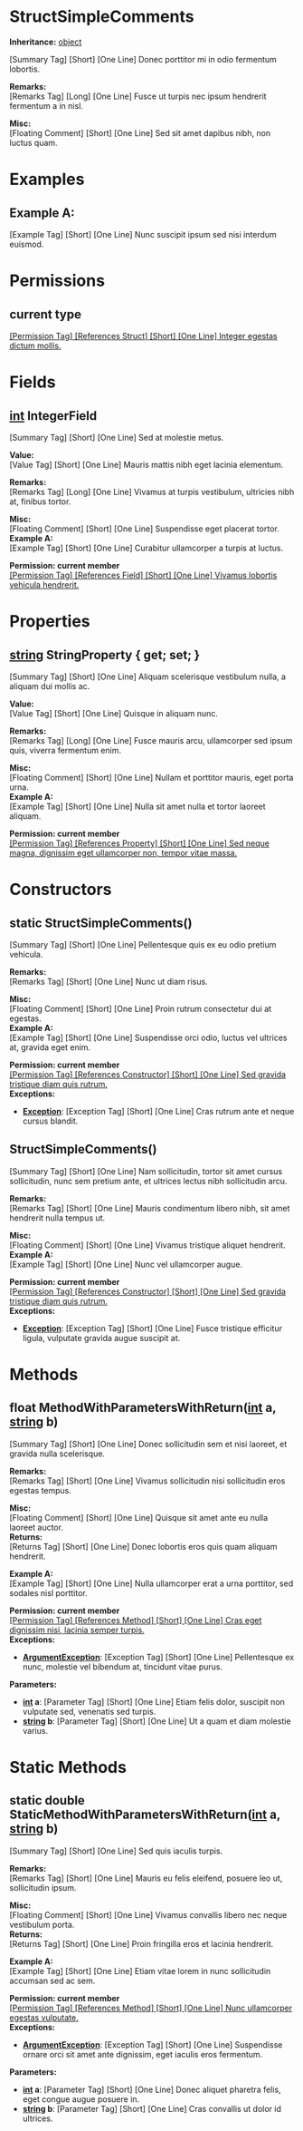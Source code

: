 # StructSimpleComments

**Inheritance:** [object](https://docs.microsoft.com/en-us/dotnet/api/system.object)  
  
[Summary Tag] [Short] [One Line] Donec porttitor mi in odio fermentum lobortis.  
  
**Remarks:**  
[Remarks Tag] [Long] [One Line] Fusce ut turpis nec ipsum hendrerit fermentum a in nisl.  
  
**Misc:**  
[Floating Comment] [Short] [One Line] Sed sit amet dapibus nibh, non luctus quam.  

# Examples

## Example A:

[Example Tag] [Short] [One Line] Nunc suscipit ipsum sed nisi interdum euismod.  

# Permissions

## current type

[[Permission Tag] [References Struct] [Short] [One Line] Integer egestas dictum mollis.](Test.StructSimpleComments.md)

# Fields

## [int](https://docs.microsoft.com/en-us/dotnet/api/system.int32) IntegerField

[Summary Tag] [Short] [One Line] Sed at molestie metus.  
  
**Value:**  
[Value Tag] [Short] [One Line] Mauris mattis nibh eget lacinia elementum.  
  
**Remarks:**  
[Remarks Tag] [Long] [One Line] Vivamus at turpis vestibulum, ultricies nibh at, finibus tortor.  
  
**Misc:**  
[Floating Comment] [Short] [One Line] Suspendisse eget placerat tortor.  
**Example A:**  
[Example Tag] [Short] [One Line] Curabitur ullamcorper a turpis at luctus.  
  
**Permission: current member**  
[[Permission Tag] [References Field] [Short] [One Line] Vivamus lobortis vehicula hendrerit.](Test.StructSimpleComments.md)  

# Properties

## [string](https://docs.microsoft.com/en-us/dotnet/api/system.string) StringProperty { get; set; }

[Summary Tag] [Short] [One Line] Aliquam scelerisque vestibulum nulla, a aliquam dui mollis ac.  
  
**Value:**  
[Value Tag] [Short] [One Line] Quisque in aliquam nunc.  
  
**Remarks:**  
[Remarks Tag] [Long] [One Line] Fusce mauris arcu, ullamcorper sed ipsum quis, viverra fermentum enim.  
  
**Misc:**  
[Floating Comment] [Short] [One Line] Nullam et porttitor mauris, eget porta urna.  
**Example A:**  
[Example Tag] [Short] [One Line] Nulla sit amet nulla et tortor laoreet aliquam.  
  
**Permission: current member**  
[[Permission Tag] [References Property] [Short] [One Line] Sed neque magna, dignissim eget ullamcorper non, tempor vitae massa.](Test.StructSimpleComments.md)  

# Constructors

## static StructSimpleComments()

[Summary Tag] [Short] [One Line] Pellentesque quis ex eu odio pretium vehicula.  
  
**Remarks:**  
[Remarks Tag] [Short] [One Line] Nunc ut diam risus.  
  
**Misc:**  
[Floating Comment] [Short] [One Line] Proin rutrum consectetur dui at egestas.  
**Example A:**  
[Example Tag] [Short] [One Line] Suspendisse orci odio, luctus vel ultrices at, gravida eget enim.  
  
**Permission: current member**  
[[Permission Tag] [References Constructor] [Short] [One Line] Sed gravida tristique diam quis rutrum.](Test.StructSimpleComments.md)  
**Exceptions:**  
* **[Exception](https://docs.microsoft.com/en-us/dotnet/api/system.exception)**: [Exception Tag] [Short] [One Line] Cras rutrum ante et neque cursus blandit.  

  

## StructSimpleComments()

[Summary Tag] [Short] [One Line] Nam sollicitudin, tortor sit amet cursus sollicitudin, nunc sem pretium ante, et ultrices lectus nibh sollicitudin arcu.  
  
**Remarks:**  
[Remarks Tag] [Short] [One Line] Mauris condimentum libero nibh, sit amet hendrerit nulla tempus ut.  
  
**Misc:**  
[Floating Comment] [Short] [One Line] Vivamus tristique aliquet hendrerit.  
**Example A:**  
[Example Tag] [Short] [One Line] Nunc vel ullamcorper augue.  
  
**Permission: current member**  
[[Permission Tag] [References Constructor] [Short] [One Line] Sed gravida tristique diam quis rutrum.](Test.StructSimpleComments.md)  
**Exceptions:**  
* **[Exception](https://docs.microsoft.com/en-us/dotnet/api/system.exception)**: [Exception Tag] [Short] [One Line] Fusce tristique efficitur ligula, vulputate gravida augue suscipit at.  

  

# Methods

## float MethodWithParametersWithReturn([int](https://docs.microsoft.com/en-us/dotnet/api/system.int32) a, [string](https://docs.microsoft.com/en-us/dotnet/api/system.string) b)

[Summary Tag] [Short] [One Line] Donec sollicitudin sem et nisi laoreet, et gravida nulla scelerisque.  
  
**Remarks:**  
[Remarks Tag] [Short] [One Line] Vivamus sollicitudin nisi sollicitudin eros egestas tempus.  
  
**Misc:**  
[Floating Comment] [Short] [One Line] Quisque sit amet ante eu nulla laoreet auctor.  
**Returns:**  
[Returns Tag] [Short] [One Line] Donec lobortis eros quis quam aliquam hendrerit.  
  
**Example A:**  
[Example Tag] [Short] [One Line] Nulla ullamcorper erat a urna porttitor, sed sodales nisl porttitor.  
  
**Permission: current member**  
[[Permission Tag] [References Method] [Short] [One Line] Cras eget dignissim nisi, lacinia semper turpis.](Test.StructSimpleComments.md)  
**Exceptions:**  
* **[ArgumentException](https://docs.microsoft.com/en-us/dotnet/api/system.argumentexception)**: [Exception Tag] [Short] [One Line] Pellentesque ex nunc, molestie vel bibendum at, tincidunt vitae purus.  

  
**Parameters:**  
* **[int](https://docs.microsoft.com/en-us/dotnet/api/system.int32) a**: [Parameter Tag] [Short] [One Line] Etiam felis dolor, suscipit non vulputate sed, venenatis sed turpis.  
* **[string](https://docs.microsoft.com/en-us/dotnet/api/system.string) b**: [Parameter Tag] [Short] [One Line] Ut a quam et diam molestie varius.  

  

# Static Methods

## static double StaticMethodWithParametersWithReturn([int](https://docs.microsoft.com/en-us/dotnet/api/system.int32) a, [string](https://docs.microsoft.com/en-us/dotnet/api/system.string) b)

[Summary Tag] [Short] [One Line] Sed quis iaculis turpis.  
  
**Remarks:**  
[Remarks Tag] [Short] [One Line] Mauris eu felis eleifend, posuere leo ut, sollicitudin ipsum.  
  
**Misc:**  
[Floating Comment] [Short] [One Line] Vivamus convallis libero nec neque vestibulum porta.  
**Returns:**  
[Returns Tag] [Short] [One Line] Proin fringilla eros et lacinia hendrerit.  
  
**Example A:**  
[Example Tag] [Short] [One Line] Etiam vitae lorem in nunc sollicitudin accumsan sed ac sem.  
  
**Permission: current member**  
[[Permission Tag] [References Method] [Short] [One Line] Nunc ullamcorper egestas vulputate.](Test.StructSimpleComments.md)  
**Exceptions:**  
* **[ArgumentException](https://docs.microsoft.com/en-us/dotnet/api/system.argumentexception)**: [Exception Tag] [Short] [One Line] Suspendisse ornare orci sit amet ante dignissim, eget iaculis eros fermentum.  

  
**Parameters:**  
* **[int](https://docs.microsoft.com/en-us/dotnet/api/system.int32) a**: [Parameter Tag] [Short] [One Line] Donec aliquet pharetra felis, eget congue augue posuere in.  
* **[string](https://docs.microsoft.com/en-us/dotnet/api/system.string) b**: [Parameter Tag] [Short] [One Line] Cras convallis ut dolor id ultrices.  

  


